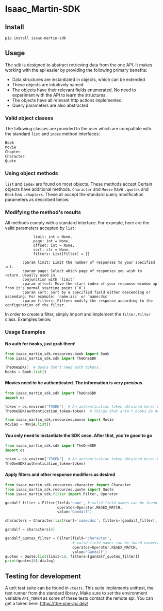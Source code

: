 # Isaac_Martin-SDK

## Install

`pip install isaac-martin-sdk`

## Usage

The sdk is designed to abstract retrieving data from the one API. It makes working with the api easier by providing
the following primary benefits:

* Data structures are instantiated in objects, which can be extended
* These objects are intuitively named
* The objects have their relevant fields enumerated. No need to experiment with the API to learn the structures.
* The objects have all relevant http actions implemented.
* Query parameters are also abstracted

### Valid object classes

The following classes are provided to the user which are compatible with the standard `list` and `index` method interfaces:

```python
Book
Movie
Chapter
Character
Quote
```

### Using object methods

`list` and `index` are found on most objects. These methods accept
Certain objects have additional methods. `Character` and `Movie` have `.quotes` and `Book` has `.chapters`. These all 
accept the standard query modification parameters as described below.

### Modifying the method's results

All methods comply with a standard interface. For example, here are the valid parameters accepted by `list`:

```
             limit: int = None,
             page: int = None,
             offset: int = None,
             sort: str = None,
             filters: List[Filter] = []

        :param limit: Limit the number of responses to your specified int.
        :param page: Select which page of responses you wish to return. Usually used in
        conjunction with `limit`
        :param offset: Move the start index of your response window up from it's normal starting point (`0`)
        :param sort: Sort by a specified field either descending or ascending. For example: `name:asc` or `name:dsc`
        :param filters: Filters modify the response according to the configuration of the filter.
```

In order to create a filter, simply import and implement the `filter.Filter` class. Examples below.

### Usage Examples

#### No auth for books, just grab them!
```python
from isaac_martin_sdk.resources.book import Book
from isaac_martin_sdk.sdk import TheOneSDK

TheOneSDK()  # Books don't need auth tokens.
books = Book.list()
```

#### Movies need to be authenticated. The information is very <i>precious</i>.
```python
from isaac_martin_sdk.sdk import TheOneSDK
import os

token = os.environ['TOKEN']  # An authentication token obtained here: https://the-one-api.dev/
TheOneSDK(authentication_token=token)  # Things that aren't books do need auth tokens!

from isaac_martin_sdk.resources.movie import Movie
movies = Movie.list()
```

#### You only need to instantiate the SDK once. After that, you're good to go
```python
from isaac_martin_sdk.sdk import TheOneSDK
import os

token = os.environ['TOKEN']  # An authentication token obtained here: https://the-one-api.dev/
TheOneSDK(authentication_token=token)
```

#### Apply filters and other response modifiers as desired
```python
from isaac_martin_sdk.resources.character import Character
from isaac_martin_sdk.resources.quote import Quote
from isaac_martin_sdk.filter import Filter, Operator

gandalf_filter = Filter(field='name', # valid field names can be found enumerate on the respective objects. For example `Quote` in this case.
                        operator=Operator.REGEX_MATCH,
                        value='Gandalf')

characters = Character.list(sort='name:dsc', filters=[gandalf_filter], limit=1)

gandalf = characters[0]

gandalf_quotes_filter = Filter(field='character',
                               # valid field names can be found enumerate on the respective objects. For example `Quote` in this case.
                               operator=Operator.REGEX_MATCH,
                               value='Gandalf')
quotes = Quote.list(limit=10, filters=[gandalf_quotes_filter])
print(quotes[0].dialog)
```

## Testing for development

A unit test suite can be found in `/tests`.
This suite implements unittest, the test runner from the standard library. 
Make sure to set the environment variable `API_TOKEN` as some of these tests contact the remote api.
You can get a token here: https://the-one-api.dev/